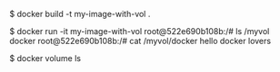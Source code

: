 
$ docker build -t my-image-with-vol .

$ docker run -it my-image-with-vol
root@522e690b108b:/# ls /myvol
docker
root@522e690b108b:/# cat /myvol/docker 
hello docker lovers

$ docker volume ls